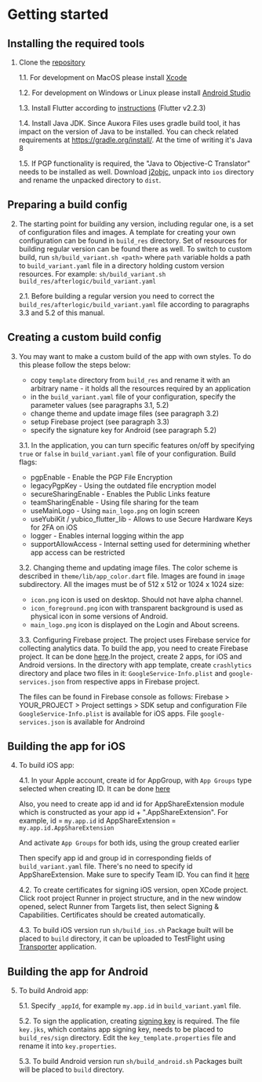 # Getting started


## Installing the required tools

1. Clone the [repository](https://github.com/afterlogic/aurora-files-app-flutter)
   
   1.1. For development on MacOS please install [Xcode](https://apps.apple.com/app/xcode/id497799835?l=en&mt=12)
   
   1.2. For development on Windows or Linux please install [Android Studio](https://developer.android.com/studio)
   
   1.3. Install Flutter according to [instructions](https://flutter.dev/docs/get-started/install) (Flutter v2.2.3)
   
   1.4. Install Java JDK. Since Auкora Files uses gradle build tool, it has impact on the version of Java to be installed. You can check related requirements at https://gradle.org/install/. At the time of writing it's Java 8
   
   1.5. If PGP functionality is required, the "Java to Objective-C Translator" needs to be installed as well.
   Download [j2objc](https://github.com/google/j2objc/releases/download/2.7/j2objc-2.7.zip), unpack into `ios` directory and rename the unpacked directory to `dist`.

## Preparing a build config
2. The starting point for building any version, including regular one, is a set of configuration files and images. A template for creating your own configuration can be found in `build_res` directory. Set of resources for building regular version can be found there as well. To switch to custom build, run `sh/build_variant.sh <path>` where `path` variable holds a path to `build_variant.yaml` file in a directory holding custom version resources. For example: `sh/build_variant.sh build_res/afterlogic/build_variant.yaml`
   
   2.1. Before building a regular version you need to correct the `build_res/afterlogic/build_variant.yaml` file according to paragraphs 3.3 and 5.2 of this manual.

## Creating a custom build config
3. You may want to make a custom build of the app with own styles. To do this please follow the steps below:
   - copy `template` directory from `build_res` and rename it with an arbitrary name - it holds all the resources required by an application
   - in the `build_variant.yaml` file of your configuration, specify the parameter values (see paragraphs 3.1, 5.2)
   - change theme and update image files (see paragraph 3.2)
   - setup Firebase project (see paragraph 3.3)
   - specify the signature key for Android (see paragraph 5.2)   

   3.1. In the application, you can turn specific features on/off by specifying `true` or `false` in `build_variant.yaml` file of your configuration.
   Build flags:
   - pgpEnable - Enable the PGP File Encryption
   - legacyPgpKey - Using the outdated file encryption model
   - secureSharingEnable - Enables the Public Links feature
   - teamSharingEnable - Using file sharing for the team
   - useMainLogo - Using `main_logo.png` on login screen
   - useYubiKit / yubico_flutter_lib - Allows to use Secure Hardware Keys for 2FA on iOS
   - logger - Enables internal logging within the app
   - supportAllowAccess - Internal setting used for determining whether app access can be restricted
   
   3.2. Changing theme and updating image files.
   The color scheme is described in `theme/lib/app_color.dart` file.
   Images are found in `image` subdirectory. All the images must be of 512 x 512 or 1024 x 1024 size:
   - `icon.png` icon is used on desktop. Should not have alpha channel.
   - `icon_foreground.png` icon with transparent background is used as physical icon in some versions of Android.
   - `main_logo.png` icon is displayed on the Login and About screens.
   
   3.3. Configuring Firebase project.
   The project uses Firebase service for collecting analytics data. To build the app, you need to create Firebase project. It can be done [here](https://firebase.google.com/).In the project, create 2 apps, for iOS and Android versions.
   In the directory with app template, create `crashlytics` directory and place two files in it: `GoogleService-Info.plist` and `google-services.json` from respective apps in Firebase project.
   
   The files can be found in Firebase console as follows:
   Firebase > YOUR_PROJECT > Project settings > SDK setup and configuration 
   File `GoogleService-Info.plist` is available for iOS apps.
   File `google-services.json` is available for Androind

## Building the app for iOS
4. To build iOS app:

   4.1. In your Apple account, create id for AppGroup, with `App Groups` type selected when creating ID.
   It can be done [here](https://developer.apple.com/account/resources/identifiers/list)

   Also, you need to create app id and id for AppShareExtension module which is constructed as your app id + ".AppShareExtension".
   For example, id = `my.app.id` id AppShareExtension = `my.app.id.AppShareExtension`

   And activate `App Groups` for both ids, using the group created earlier

   Then specify app id and group id in corresponding fields of `build_variant.yaml` file. There's no need to specify id AppShareExtension.
   Make sure to specify Team ID. You can find it [here](https://developer.apple.com/account/#/membership)

   4.2. To create certificates for signing iOS version, open XCode project. Click root project Runner in project structure, and in the new window opened, select Runner from Targets list, then select Signing & Capabilities. Certificates should be created automatically.

   4.3. To build iOS version run `sh/build_ios.sh`
   Package built will be placed to `build` directory, it can be uploaded to TestFlight using [Transporter](https://apps.apple.com/app/transporter/id1450874784?l=en&mt=12) application.


## Building the app for Android
5. To build Android app:

   5.1. Specify `_appId`, for example `my.app.id` in `build_variant.yaml` file.

   5.2. To sign the application, creating [signing key](https://developer.android.com/studio/publish/app-signing#generate-key) is required.
   The file `key.jks`, which contains app signing key, needs to be placed to `build_res/sign` directory.
   Edit the `key_template.properties` file and rename it into `key.properties`.

   5.3. To build Android version run `sh/build_android.sh`
   Packages built will be placed to `build` directory.
